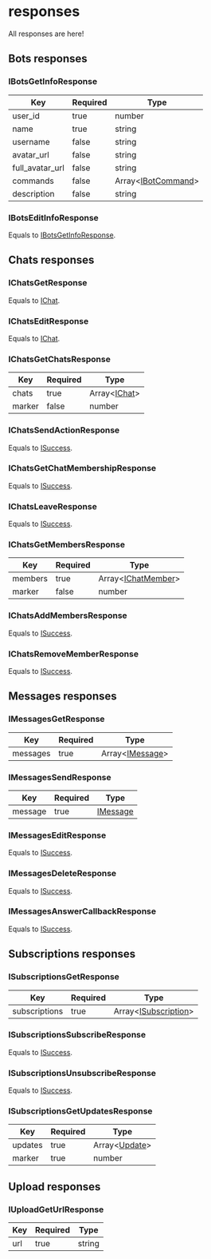 # responses

All responses are here!

## Bots responses

### IBotsGetInfoResponse

| Key             | Required | Type                           |
| --------------- | -------- | ------------------------------ |
| user_id         | true     | number                         |
| name            | true     | string                         |
| username        | false    | string                         |
| avatar_url      | false    | string                         |
| full_avatar_url | false    | string                         |
| commands        | false    | Array\<[IBotCommand][command]> |
| description     | false    | string                         |

### IBotsEditInfoResponse

Equals to [IBotsGetInfoResponse](#IBotsGetInfoResponse).

## Chats responses

### IChatsGetResponse

Equals to [IChat](interfaces.md/#IChat).

### IChatsEditResponse

Equals to [IChat](interfaces.md/#IChat).

### IChatsGetChatsResponse

| Key    | Required | Type                                  |
| ------ | -------- | ------------------------------------- |
| chats  | true     | Array\<[IChat](interfaces.md/#IChat)> |
| marker | false    | number                                |

### IChatsSendActionResponse

Equals to [ISuccess](interfaces.md/#ISuccess).

### IChatsGetChatMembershipResponse

Equals to [ISuccess](interfaces.md/#ISuccess).

### IChatsLeaveResponse

Equals to [ISuccess](interfaces.md/#ISuccess).

### IChatsGetMembersResponse

| Key     | Required | Type                                              |
| ------- | -------- | ------------------------------------------------- |
| members | true     | Array\<[IChatMember](interfaces.md/#IChatMember)> |
| marker  | false    | number                                            |

### IChatsAddMembersResponse

Equals to [ISuccess](interfaces.md/#ISuccess).

### IChatsRemoveMemberResponse

Equals to [ISuccess](interfaces.md/#ISuccess).

## Messages responses

### IMessagesGetResponse

| Key      | Required | Type                                        |
| -------- | -------- | ------------------------------------------- |
| messages | true     | Array\<[IMessage](interfaces.md/#IMessage)> |

### IMessagesSendResponse

| Key     | Required | Type                                |
| ------- | -------- | ----------------------------------- |
| message | true     | [IMessage](interfaces.md/#IMessage) |

### IMessagesEditResponse

Equals to [ISuccess](interfaces.md/#ISuccess).

### IMessagesDeleteResponse

Equals to [ISuccess](interfaces.md/#ISuccess).

### IMessagesAnswerCallbackResponse

Equals to [ISuccess](interfaces.md/#ISuccess).

## Subscriptions responses

### ISubscriptionsGetResponse

| Key           | Required | Type                                  |
| ------------- | -------- | ------------------------------------- |
| subscriptions | true     | Array\<[ISubscription][subscription]> |

### ISubscriptionsSubscribeResponse

Equals to [ISuccess](interfaces.md/#ISuccess).

### ISubscriptionsUnsubscribeResponse

Equals to [ISuccess](interfaces.md/#ISuccess).

### ISubscriptionsGetUpdatesResponse

| Key     | Required | Type                                    |
| ------- | -------- | --------------------------------------- |
| updates | true     | Array\<[Update](interfaces.md/#Update)> |
| marker  | true     | number                                  |

## Upload responses

### IUploadGetUrlResponse

| Key | Required | Type   |
| --- | -------- | ------ |
| url | true     | string |

[command]: interfaces.md/#IBotCommand
[subscription]: interfaces.md/#ISubscription
